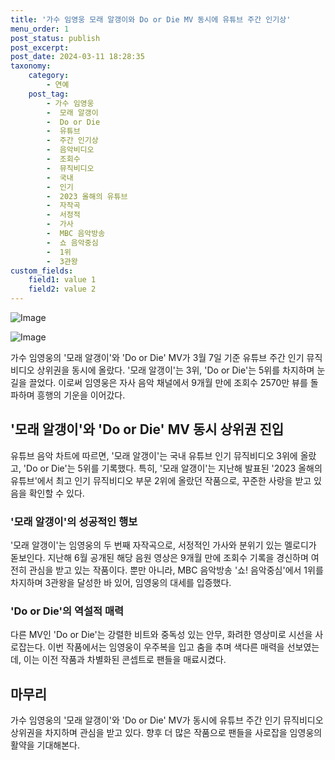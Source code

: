 ```yaml
---
title: '가수 임영웅 모래 알갱이와 Do or Die MV 동시에 유튜브 주간 인기상'
menu_order: 1
post_status: publish
post_excerpt: 
post_date: 2024-03-11 18:28:35
taxonomy:
    category:
        - 연예
    post_tag:
        - 가수 임영웅
        -  모래 알갱이
        -  Do or Die
        -  유튜브
        -  주간 인기상
        -  음악비디오
        -  조회수
        -  뮤직비디오
        -  국내
        -  인기
        -  2023 올해의 유튜브
        -  자작곡
        -  서정적
        -  가사
        -  MBC 음악방송
        -  쇼 음악중심
        -  1위
        -  3관왕
custom_fields:
    field1: value 1
    field2: value 2
---
```


![Image](https://mimgnews.pstatic.net/image/629/2024/03/11/202482231710111413_20240311080403668.jpg?type=w540)

![Image](https://ssl.pstatic.net/mimgnews/image/629/2024/03/11/202448511710111482_20240311080403676.jpg?type=w540)

가수 임영웅의 '모래 알갱이'와 'Do or Die' MV가 3월 7일 기준 유튜브 주간 인기 뮤직비디오 상위권을 동시에 올랐다. '모래 알갱이'는 3위, 'Do or Die'는 5위를 차지하며 눈길을 끌었다. 이로써 임영웅은 자사 음악 채널에서 9개월 만에 조회수 2570만 뷰를 돌파하며 흥행의 기운을 이어갔다.
## '모래 알갱이'와 'Do or Die' MV 동시 상위권 진입
유튜브 음악 차트에 따르면, '모래 알갱이'는 국내 유튜브 인기 뮤직비디오 3위에 올랐고, 'Do or Die'는 5위를 기록했다. 특히, '모래 알갱이'는 지난해 발표된 '2023 올해의 유튜브'에서 최고 인기 뮤직비디오 부문 2위에 올랐던 작품으로, 꾸준한 사랑을 받고 있음을 확인할 수 있다.
### '모래 알갱이'의 성공적인 행보
'모래 알갱이'는 임영웅의 두 번째 자작곡으로, 서정적인 가사와 분위기 있는 멜로디가 돋보인다. 지난해 6월 공개된 해당 음원 영상은 9개월 만에 조회수 기록을 경신하며 여전히 관심을 받고 있는 작품이다. 뿐만 아니라, MBC 음악방송 '쇼! 음악중심'에서 1위를 차지하며 3관왕을 달성한 바 있어, 임영웅의 대세를 입증했다.
### 'Do or Die'의 역설적 매력
다른 MV인 'Do or Die'는 강렬한 비트와 중독성 있는 안무, 화려한 영상미로 시선을 사로잡는다. 이번 작품에서는 임영웅이 우주복을 입고 춤을 추며 색다른 매력을 선보였는데, 이는 이전 작품과 차별화된 콘셉트로 팬들을 매료시켰다.
## 마무리
가수 임영웅의 '모래 알갱이'와 'Do or Die' MV가 동시에 유튜브 주간 인기 뮤직비디오 상위권을 차지하며 관심을 받고 있다. 향후 더 많은 작품으로 팬들을 사로잡을 임영웅의 활약을 기대해본다.

